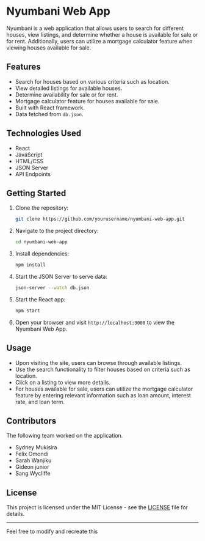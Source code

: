 # Nyumbani Web App

Nyumbani is a web application that allows users to search for different houses, view listings, and determine whether a house is available for sale or for rent. Additionally, users can utilize a mortgage calculator feature when viewing houses available for sale.

## Features

- Search for houses based on various criteria such as location.
- View detailed listings for available houses.
- Determine availability for sale or for rent.
- Mortgage calculator feature for houses available for sale.
- Built with React framework.
- Data fetched from `db.json`.

## Technologies Used

- React
- JavaScript
- HTML/CSS
- JSON Server
- API Endpoints

## Getting Started

1. Clone the repository:

   ```bash
   git clone https://github.com/yourusername/nyumbani-web-app.git
   ```

2. Navigate to the project directory:

   ```bash
   cd nyumbani-web-app
   ```

3. Install dependencies:

   ```bash
   npm install
   ```

4. Start the JSON Server to serve data:

   ```bash
   json-server --watch db.json
   ```

5. Start the React app:

   ```bash
   npm start
   ```

6. Open your browser and visit `http://localhost:3000` to view the Nyumbani Web App.

## Usage

- Upon visiting the site, users can browse through available listings.
- Use the search functionality to filter houses based on criteria such as location.
- Click on a listing to view more details.
- For houses available for sale, users can utilize the mortgage calculator feature by entering relevant information such as loan amount, interest rate, and loan term.

## Contributors

The following team worked on the application.

- Sydney Mukisira
- Felix Omondi
- Sarah Wanjiku
- Gideon junior
- Sang Wycliffe


## License

This project is licensed under the MIT License - see the [LICENSE](LICENSE) file for details.

---

Feel free to modify and recreate this